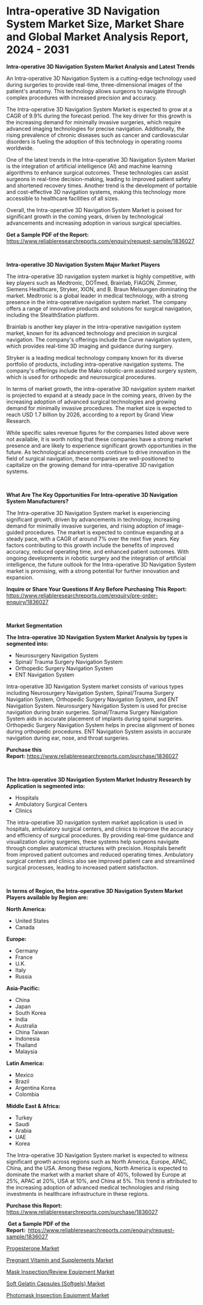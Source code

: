 <p><h1>Intra-operative 3D Navigation System Market Size, Market Share and Global Market Analysis Report, 2024 - 2031</h1></p><p><strong>Intra-operative 3D Navigation System Market Analysis and Latest Trends</strong></p>
<p><p>An Intra-operative 3D Navigation System is a cutting-edge technology used during surgeries to provide real-time, three-dimensional images of the patient's anatomy. This technology allows surgeons to navigate through complex procedures with increased precision and accuracy.</p><p>The Intra-operative 3D Navigation System Market is expected to grow at a CAGR of 9.9% during the forecast period. The key driver for this growth is the increasing demand for minimally invasive surgeries, which require advanced imaging technologies for precise navigation. Additionally, the rising prevalence of chronic diseases such as cancer and cardiovascular disorders is fueling the adoption of this technology in operating rooms worldwide.</p><p>One of the latest trends in the Intra-operative 3D Navigation System Market is the integration of artificial intelligence (AI) and machine learning algorithms to enhance surgical outcomes. These technologies can assist surgeons in real-time decision-making, leading to improved patient safety and shortened recovery times. Another trend is the development of portable and cost-effective 3D navigation systems, making this technology more accessible to healthcare facilities of all sizes.</p><p>Overall, the Intra-operative 3D Navigation System Market is poised for significant growth in the coming years, driven by technological advancements and increasing adoption in various surgical specialties.</p></p>
<p><strong>Get a Sample PDF of the Report:&nbsp;</strong> <a href="https://www.reliableresearchreports.com/enquiry/request-sample/1836027">https://www.reliableresearchreports.com/enquiry/request-sample/1836027</a></p>
<p>&nbsp;</p>
<p><strong>Intra-operative 3D Navigation System Major Market Players</strong></p>
<p><p>The intra-operative 3D navigation system market is highly competitive, with key players such as Medtronic, DOTmed, Brainlab, FIAGON, Zimmer, Siemens Healthcare, Stryker, XION, and B. Braun Melsungen dominating the market. Medtronic is a global leader in medical technology, with a strong presence in the intra-operative navigation system market. The company offers a range of innovative products and solutions for surgical navigation, including the StealthStation platform.</p><p>Brainlab is another key player in the intra-operative navigation system market, known for its advanced technology and precision in surgical navigation. The company's offerings include the Curve navigation system, which provides real-time 3D imaging and guidance during surgery.</p><p>Stryker is a leading medical technology company known for its diverse portfolio of products, including intra-operative navigation systems. The company's offerings include the Mako robotic-arm assisted surgery system, which is used for orthopedic and neurosurgical procedures.</p><p>In terms of market growth, the intra-operative 3D navigation system market is projected to expand at a steady pace in the coming years, driven by the increasing adoption of advanced surgical technologies and growing demand for minimally invasive procedures. The market size is expected to reach USD 1.7 billion by 2026, according to a report by Grand View Research.</p><p>While specific sales revenue figures for the companies listed above were not available, it is worth noting that these companies have a strong market presence and are likely to experience significant growth opportunities in the future. As technological advancements continue to drive innovation in the field of surgical navigation, these companies are well-positioned to capitalize on the growing demand for intra-operative 3D navigation systems.</p></p>
<p>&nbsp;</p>
<p><strong>What Are The Key Opportunities For Intra-operative 3D Navigation System Manufacturers?</strong></p>
<p><p>The Intra-operative 3D Navigation System market is experiencing significant growth, driven by advancements in technology, increasing demand for minimally invasive surgeries, and rising adoption of image-guided procedures. The market is expected to continue expanding at a steady pace, with a CAGR of around 7% over the next five years. Key factors contributing to this growth include the benefits of improved accuracy, reduced operating time, and enhanced patient outcomes. With ongoing developments in robotic surgery and the integration of artificial intelligence, the future outlook for the Intra-operative 3D Navigation System market is promising, with a strong potential for further innovation and expansion.</p></p>
<p><strong>Inquire or Share Your Questions If Any Before Purchasing This Report:</strong> <a href="https://www.reliableresearchreports.com/enquiry/pre-order-enquiry/1836027">https://www.reliableresearchreports.com/enquiry/pre-order-enquiry/1836027</a></p>
<p>&nbsp;</p>
<p><strong>Market Segmentation</strong></p>
<p><strong>The Intra-operative 3D Navigation System Market Analysis by types is segmented into:</strong></p>
<p><ul><li>Neurosurgery Navigation System</li><li>Spinal/ Trauma Surgery Navigation System</li><li>Orthopedic Surgery Navigation System</li><li>ENT Navigation System</li></ul></p>
<p><p>Intra-operative 3D Navigation System market consists of various types including Neurosurgery Navigation System, Spinal/Trauma Surgery Navigation System, Orthopedic Surgery Navigation System, and ENT Navigation System. Neurosurgery Navigation System is used for precise navigation during brain surgeries. Spinal/Trauma Surgery Navigation System aids in accurate placement of implants during spinal surgeries. Orthopedic Surgery Navigation System helps in precise alignment of bones during orthopedic procedures. ENT Navigation System assists in accurate navigation during ear, nose, and throat surgeries.</p></p>
<p><strong>Purchase this Report:&nbsp;</strong><a href="https://www.reliableresearchreports.com/purchase/1836027">https://www.reliableresearchreports.com/purchase/1836027</a></p>
<p>&nbsp;</p>
<p><strong>The Intra-operative 3D Navigation System Market Industry Research by Application is segmented into:</strong></p>
<p><ul><li>Hospitals</li><li>Ambulatory Surgical Centers</li><li>Clinics</li></ul></p>
<p><p>The intra-operative 3D navigation system market application is used in hospitals, ambulatory surgical centers, and clinics to improve the accuracy and efficiency of surgical procedures. By providing real-time guidance and visualization during surgeries, these systems help surgeons navigate through complex anatomical structures with precision. Hospitals benefit from improved patient outcomes and reduced operating times. Ambulatory surgical centers and clinics also see improved patient care and streamlined surgical processes, leading to increased patient satisfaction.</p></p>
<p>&nbsp;</p>
<p><strong>In terms of Region, the Intra-operative 3D Navigation System Market Players available by Region are:</strong></p>
<p>
    <p> <strong> North America: </strong>
        <ul>
            <li>United States</li>
            <li>Canada</li>
        </ul>
        </p> 
    <p> <strong> Europe: </strong>
        <ul>
            <li>Germany</li>
            <li>France</li>
            <li>U.K.</li>
            <li>Italy</li>
            <li>Russia</li>
        </ul>
        </p> 
    <p> <strong> Asia-Pacific: </strong>
        <ul>
            <li>China</li>
            <li>Japan</li>
            <li>South Korea</li>
            <li>India</li>
            <li>Australia</li>
            <li>China Taiwan</li>
            <li>Indonesia</li>
            <li>Thailand</li>
            <li>Malaysia</li>
        </ul>
        </p> 
    <p> <strong> Latin America: </strong>
        <ul>
            <li>Mexico</li>
            <li>Brazil</li>
            <li>Argentina Korea</li>
            <li>Colombia</li>
        </ul>
        </p> 
    <p> <strong> Middle East & Africa: </strong>
        <ul>
            <li>Turkey</li>
            <li>Saudi</li>
            <li>Arabia</li>
            <li>UAE</li>
            <li>Korea</li>
        </ul>
    </p>
    </p>
<p><p>The Intra-operative 3D Navigation System market is expected to witness significant growth across regions such as North America, Europe, APAC, China, and the USA. Among these regions, North America is expected to dominate the market with a market share of 40%, followed by Europe at 25%, APAC at 20%, USA at 10%, and China at 5%. This trend is attributed to the increasing adoption of advanced medical technologies and rising investments in healthcare infrastructure in these regions.</p></p>
<p><strong>Purchase this Report: </strong><a href="https://www.reliableresearchreports.com/purchase/1836027">https://www.reliableresearchreports.com/purchase/1836027</a></p>
<p>&nbsp;<strong>Get a Sample PDF of the Report:&nbsp;&nbsp;</strong><a href="https://www.reliableresearchreports.com/enquiry/request-sample/1836027">https://www.reliableresearchreports.com/enquiry/request-sample/1836027</a></p>
<p><strong></strong></p>
<p><p><a href="https://medium.com/@santosdicki2023/progesterone-market-insight-market-trends-growth-forecasted-from-2024-to-2031-de83772e2834">Progesterone Market</a></p><p><a href="https://medium.com/@santosdicki2023/pregnant-vitamin-and-supplements-market-analysis-its-cagr-market-segmentation-and-global-industry-c092b675d948">Pregnant Vitamin and Supplements Market</a></p><p><a href="https://github.com/bentleemidoriestelle7o/Market-Research-Report-List-1/blob/main/mask-inspectionreview-equipment-market.md">Mask Inspection/Review Equipment Market</a></p><p><a href="https://medium.com/@nicosmitham/soft-gelatin-capsules-softgels-market-size-and-market-trends-complete-industry-overview-2024-to-cb8f32661025">Soft Gelatin Capsules (Softgels) Market</a></p><p><a href="https://github.com/guneycigdem35/Market-Research-Report-List-2/blob/main/photomask-inspection-equipment-market.md">Photomask Inspection Equipment Market</a></p></p>